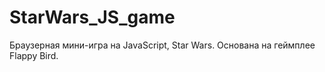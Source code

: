 # StarWars_JS_game
Браузерная мини-игра на JavaScript, Star Wars. Основана на геймплее Flappy Bird.
